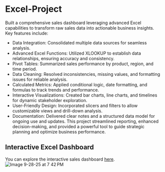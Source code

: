 # Excel-Project
Built a comprehensive sales dashboard leveraging advanced Excel capabilities to transform raw sales data into actionable business insights. Key features include:
  - Data Integration: Consolidated multiple data sources for seamless analysis.
  - Advanced Excel Functions: Utilized XLOOKUP to establish data relationships, ensuring accuracy and consistency.
  - Pivot Tables: Summarized sales performance by product, region, and time period.
  - Data Cleaning: Resolved inconsistencies, missing values, and formatting issues for reliable analysis.
  - Calculated Metrics: Applied conditional logic, date formatting, and formulas to track trends and performance.
  - Interactive Visualizations: Created bar charts, line charts, and timelines for dynamic stakeholder exploration.
  - User-Friendly Design: Incorporated slicers and filters to allow customizable views and drill-down analysis.
  - Documentation: Delivered clear notes and a structured data model for ongoing use and updates.
This project streamlined reporting, enhanced decision-making, and provided a powerful tool to guide strategic planning and optimize business performance.

## Interactive Excel Dashboard
You can explore the interactive sales dashboard [here](coffeeOrdersData+Dashboard.xlsx).
![Image 9-28-25 at 7 42 PM](https://github.com/user-attachments/assets/4a2ed62c-bca7-46dc-a7af-f80c05d280f4)

